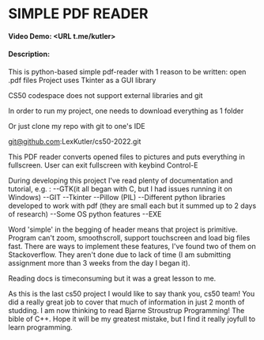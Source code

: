 # SIMPLE PDF READER
#### Video Demo:  <URL t.me/kutler>
#### Description:
This is python-based simple pdf-reader with 1 reason to be written:
    open .pdf files
Project uses Tkinter as a GUI library

CS50 codespace does not support external libraries and git

In order to run my project, one needs to download everything as 1 folder

Or just clone my repo with git to one's IDE

git@github.com:LexKutler/cs50-2022.git

This PDF reader converts opened files to pictures and puts everything
in fullscreen. User can exit fullscreen with keybind Control-E

During developing this project I've read plenty of documentation and tutorial, e.g. :
--GTK(it all began with C, but I had issues running it on Windows)
--GIT
--Tkinter
--Pillow (PIL)
--Different python libraries developed to work with pdf (they are small each but it summed up to 2 days of research)
--Some OS python features
--EXE

Word 'simple' in the begging of header means that project is primitive. 
Program can't zoom, smoothscroll, support touchscreen and load big files fast. 
There are ways to implement these features, I've found two of them on Stackoverflow. 
They aren't done due to lack of time (I am submitting assignment more than 3 weeks from the day I began it).

Reading docs is timeconsuming but it was a great lesson to me.

As this is the last cs50 project I would like to say thank you, cs50 team! 
You did a really great job to cover that much of information in just 2 month of studding. 
I am now thinking to read Bjarne Stroustrup Programming! The bible of C++. 
Hope it will be my greatest mistake, but I find it really joyfull to learn programming.
